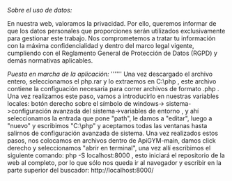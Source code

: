 *Sobre el uso de datos:*

En nuestra web, valoramos la privacidad. Por ello, queremos informar de que los datos personales que proporciones serán utilizados exclusivamente para gestionar este trabajo. Nos comprometemos a tratar tu información con la máxima confidencialidad y dentro del marco legal vigente, cumpliendo con el Reglamento General de Protección de Datos (RGPD) y demás normativas aplicables. 

*Puesta en marcha de la aplicación:*
''''''
Una vez descargado el archivo entero, seleccionamos el php.rar y lo extraemos en C:\php , este archivo contiene la configuación necesaria para correr archivos de formato .php . Una vez realizamos este paso, vamos a introducirlo en nuestras variables locales: botón derecho sobre el símbolo de windows-> sistema->configuración avanzada del sistema->variables de entorno , y ahí seleccionamos la entrada que pone "path", le damos a "editar", luego a "nuevo" y escribimos "C:\php" y aceptamos todas las ventanas hasta salirnos de configuración avanzada de sistema. Una vez realizados estos pasos, nos colocamos en archivos dentro de ApiGYM-main, damos click derecho y seleccionamos "abrir en terminal", una vez allí escribimos el siguiente comando:   php -S localhost:8000   , esto iniciará el repositorio de la web al completo, por lo que sólo nos queda ir al navegador y escribir en la parte superior del buscador: http://localhost:8000/ 

